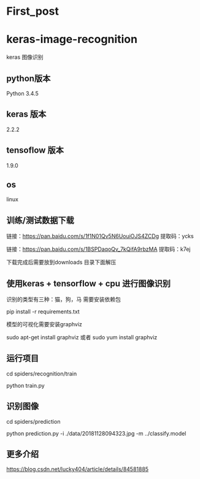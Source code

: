 # First_post


# keras-image-recognition

keras 图像识别

## python版本 

Python 3.4.5

## keras 版本

2.2.2

## tensoflow 版本

1.9.0

## os

linux

## 训练/测试数据下载

链接：https://pan.baidu.com/s/1f1N01Qv5N6UouiOJS4ZCDg 
提取码：ycks 

链接：https://pan.baidu.com/s/1BSPDaqoQv_7kQifA9rbzMA 
提取码：k7ej 

下载完成后需要放到downloads 目录下面解压

## 使用keras + tensorflow + cpu 进行图像识别

识别的类型有三种：猫，狗，马
需要安装依赖包

pip install -r requirements.txt

模型的可视化需要安装graphviz

sudo apt-get install graphviz
或者
sudo yum install graphviz

## 运行项目

cd spiders/recognition/train

python train.py

## 识别图像

cd spiders/prediction

python prediction.py -i ./data/20181128094323.jpg -m ../classify.model

## 更多介绍

https://blog.csdn.net/lucky404/article/details/84581885








